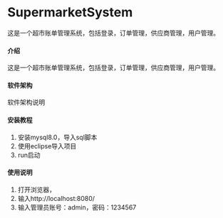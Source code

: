 # SupermarketSystem
这是一个超市账单管理系统，包括登录，订单管理，供应商管理，用户管理。
#### 介绍
这是一个超市账单管理系统，包括登录，订单管理，供应商管理，用户管理。

#### 软件架构

软件架构说明


#### 安装教程

1. 安装mysql8.0，导入sql脚本
2. 使用eclipse导入项目
3. run启动

#### 使用说明

1. 打开浏览器，
2. 输入http://localhost:8080/
3. 输入管理员账号：admin，密码：1234567
